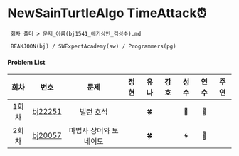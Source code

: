 # NewSainTurtleAlgo TimeAttack⏰
```
 회차 폴더 > 문제_이름(bj1541_애기상빈_김성수).md

 BEAKJOON(bj) / SWExpertAcademy(sw) / Programmers(pg)
```

#### Problem List

| 회차  |                       번호                       |          문제          | 정현 | 유나 | 강호 | 성수 | 연수 | 주연 |
| :---: | :----------------------------------------------: | :--------------------: | :--: | :--: | :--: | :--: | :--: | :--: |
| 1회차 | [bj22251](https://www.acmicpc.net/problem/22251) |       빌런 호석        |      |  🍀   |      |  👿   |  🐣   |      |
| 2회차 | [bj20057](https://www.acmicpc.net/problem/20057) | 마법사 상어와 토네이도 |      |  🍀   |      |  🌀   |  🐣   |      |
